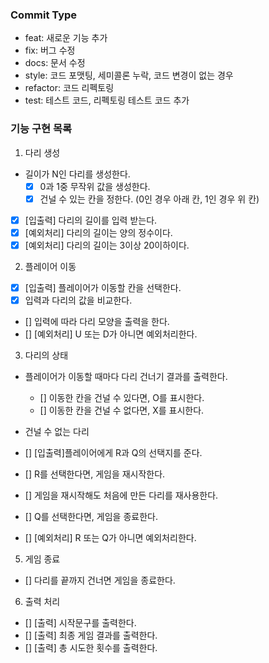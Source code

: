 ### Commit Type

- feat: 새로운 기능 추가
- fix: 버그 수정
- docs: 문서 수정
- style: 코드 포맷팅, 세미콜론 누락, 코드 변경이 없는 경우
- refactor: 코드 리펙토링
- test: 테스트 코드, 리펙토링 테스트 코드 추가

### 기능 구현 목록

1. 다리 생성

- 길이가 N인 다리를 생성한다.
  - [x] 0과 1중 무작위 값을 생성한다.
  - [x] 건널 수 있는 칸을 정한다. (0인 경우 아래 칸, 1인 경우 위 칸)
- [x] [입출력] 다리의 길이를 입력 받는다.
- [x] [예외처리] 다리의 길이는 양의 정수이다.
- [x] [예외처리] 다리의 길이는 3이상 20이하이다.

2. 플레이어 이동

- [x] [입출력] 플레이어가 이동할 칸을 선택한다.
- [x] 입력과 다리의 값을 비교한다.
- [] 입력에 따라 다리 모양을 출력을 한다.
- [] [예외처리] U 또는 D가 아니면 예외처리한다.

3. 다리의 상태

- 플레이어가 이동할 때마다 다리 건너기 결과를 출력한다.

  - [] 이동한 칸을 건널 수 있다면, O를 표시한다.
  - [] 이동한 칸을 건널 수 없다면, X를 표시한다.

- 건널 수 없는 다리
- [] [입출력]플레이어에게 R과 Q의 선택지를 준다.
- [] R를 선택한다면, 게임을 재시작한다.
- [] 게임을 재시작해도 처음에 만든 다리를 재사용한다.
- [] Q를 선택한다면, 게임을 종료한다.
- [] [예외처리] R 또는 Q가 아니면 예외처리한다.

5. 게임 종료

- [] 다리를 끝까지 건너면 게임을 종료한다.

6. 출력 처리

- [] [출력] 시작문구를 출력한다.
- [] [출력] 최종 게임 결과를 출력한다.
- [] [출력] 총 시도한 횟수를 출력한다.
